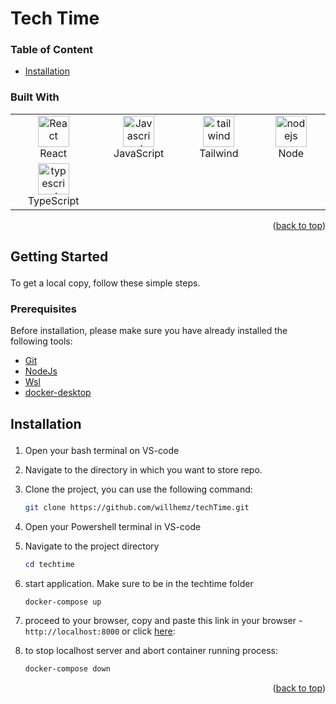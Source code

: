# <div id="top">Tech Time</div>

### Table of Content

- [Installation](#getting_started)

### Built With

 <table width="100%">
     <tbody  width="100%">
  <tr  width="100%">
    <td align="center" width="333px">
      <a href="https://reactjs.org/" target="_blank" rel="noreferrer"><img src="https://raw.githubusercontent.com/danielcranney/readme-generator/main/public/icons/skills/react-colored.svg" width="50" height="50" alt="React" /></a>
      <br>React
    </td>

   <td align="Center" width="333px">
        <a href="https://developer.mozilla.org/en-US/docs/Web/JavaScript" target="_blank" rel="noreferrer"><img src="https://raw.githubusercontent.com/danielcranney/readme-generator/main/public/icons/skills/javascript-colored.svg" width="50" height="50" alt="Javascript" /></a>
    <br>JavaScript
    </td>
  <td align="Center" width="333px">
      <a href="https://tailwindcss.com/" target="_blank" rel="noreferrer"><img src="https://raw.githubusercontent.com/danielcranney/readme-generator/main/public/icons/skills/tailwindcss-colored.svg" width="50" height="50" alt="tailwind" /></a>
    <br>Tailwind
    </td>
  <td align="Center" width="333px">
      <a href="https://nodejs.org/" target="_blank" rel="noreferrer"><img src="https://raw.githubusercontent.com/danielcranney/readme-generator/main/public/icons/skills/nodejs-colored.svg" width="50" height="50" alt="nodejs" /></a>
    <br>Node
    </td>
  </tr>
  <tr>
   <td align="Center" width="333px">
  <a href="https://react-redux.js.org/" target="_blank" rel="noreferrer"><img src="https://raw.githubusercontent.com/danielcranney/readme-generator/main/public/icons/skills/typescript.svg" width="50" height="50" alt="typescript" /></a>
    <br>TypeScript
  </td>
  </tr>
</tbody>
  </table>

<p align="right">(<a href="#top">back to top</a>)</p>

## <p id="getting_started">Getting Started</p>

To get a local copy, follow these simple steps.

### <p id="prerequisites">Prerequisites</p>

Before installation, please make sure you have already installed the following tools:

- [Git](https://git-scm.com/downloads)
- [NodeJs](https://nodejs.org/en/download/)
- [Wsl](https://learn.microsoft.com/en-us/windows/wsl/setup/environment#set-up-your-linux-username-and-password)
- [docker-desktop](https://docs.docker.com/desktop/install/windows-install/)

## <p id="installation">Installation</p>

1. Open your bash terminal on VS-code
2. Navigate to the directory in which you want to store repo.

3. Clone the project, you can use the following command:

   ```bash
   git clone https://github.com/willhemz/techTime.git
   ```

4. Open your Powershell terminal in VS-code

5. Navigate to the project directory

   ```powershell
   cd techtime
   ```

6. start application. Make sure to be in the techtime folder

   ```powershell
   docker-compose up
   ```

7. proceed to your browser, copy and paste this link in your browser - `http://localhost:8000` or click [here](http://localhost:8000):

8. to stop localhost server and abort container running process:
   ```powershell
   docker-compose down
   ```

<p align="right">(<a href="#top">back to top</a>)</p>

